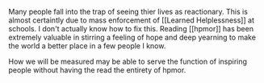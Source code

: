 Many people fall into the trap of seeing thier lives as reactionary. This is almost certaintly due to mass enforcement of [[Learned Helplessness]] at schools. I don't actually know how to fix this. Reading [[hpmor]] has been extremely valuable in stirring a feeling of hope and deep yearning to make the world a better place in a few people I know. 

How we will be measured may be able to serve the function of inspiring people without having the read the entirety of hpmor.